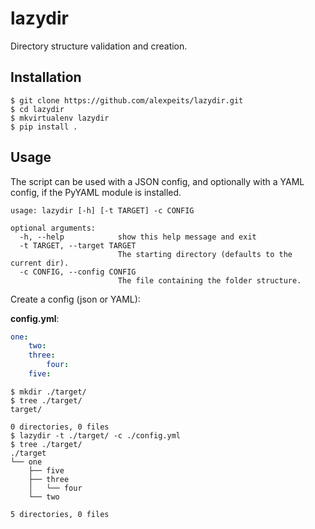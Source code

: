 # lazydir

Directory structure validation and creation.

## Installation

```
$ git clone https://github.com/alexpeits/lazydir.git
$ cd lazydir
$ mkvirtualenv lazydir
$ pip install .
```

## Usage

The script can be used with a JSON config, and optionally with a YAML
config, if the PyYAML module is installed.

```
usage: lazydir [-h] [-t TARGET] -c CONFIG

optional arguments:
  -h, --help            show this help message and exit
  -t TARGET, --target TARGET
                        The starting directory (defaults to the current dir).
  -c CONFIG, --config CONFIG
                        The file containing the folder structure.
```

Create a config (json or YAML):

**config.yml**:

```yaml
one:
    two:
    three:
        four:
    five:
```

```
$ mkdir ./target/
$ tree ./target/
target/

0 directories, 0 files
$ lazydir -t ./target/ -c ./config.yml
$ tree ./target/
./target
└── one
    ├── five
    ├── three
    │   └── four
    └── two

5 directories, 0 files
```
